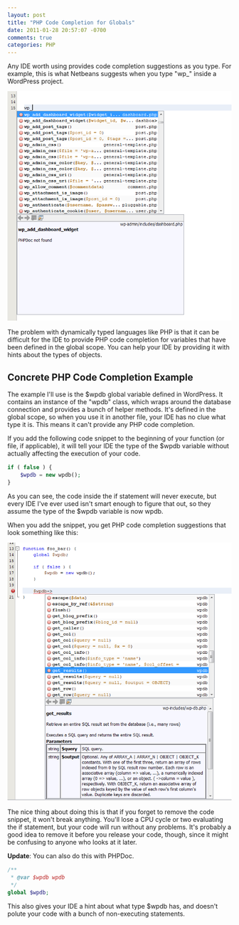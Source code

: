 ```yaml
---
layout: post
title: "PHP Code Completion for Globals"
date: 2011-01-28 20:57:07 -0700
comments: true
categories: PHP
---
```


Any IDE worth using provides code completion suggestions as you type. For example, this is what Netbeans suggests when you type "wp_" inside a WordPress project.

![](/images/post-images/netbeans-code-completion.png)

The problem with dynamically typed languages like PHP is that it can be difficult for the IDE to provide PHP code completion for variables that have been defined in the global scope. You can help your IDE by providing it with hints about the types of objects.

Concrete PHP Code Completion Example
------

The example I'll use is the $wpdb global variable defined in WordPress. It contains an instance of the "wpdb" class, which wraps around the database connection and provides a bunch of helper methods. It's defined in the global scope, so when you use it in another file, your IDE has no clue what type it is. This means it can't provide any PHP code completion.

If you add the following code snippet to the beginning of your function (or file, if applicable), it will tell your IDE the type of the $wpdb variable without actually affecting the execution of your code.

```php
if ( false ) {
    $wpdb = new wpdb();
}
```

As you can see, the code inside the if statement will never execute, but every IDE I've ever used isn't smart enough to figure that out, so they assume the type of the $wpdb variable is now wpdb.

When you add the snippet, you get PHP code completion suggestions that look something like this:

![](/images/post-images/netbeans-globals-code-completion.png)

The nice thing about doing this is that if you forget to remove the code snippet, it won't break anything. You'll lose a CPU cycle or two evaluating the if statement, but your code will run without any problems. It's probably a good idea to remove it before you release your code, though, since it might be confusing to anyone who looks at it later.

**Update**: You can also do this with PHPDoc.

```php
/**
 * @var $wpdb wpdb
 */
global $wpdb;
```

This also gives your IDE a hint about what type $wpdb has, and doesn't polute your code with a bunch of non-executing statements.